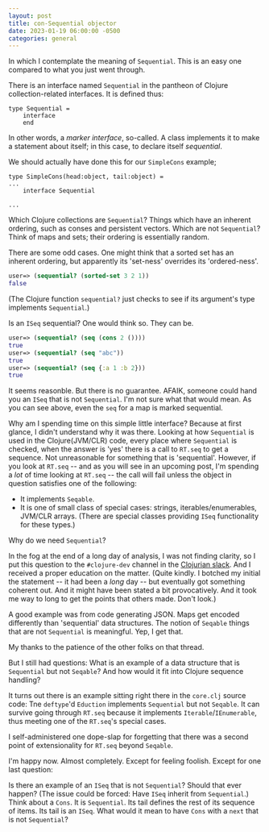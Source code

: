 ```yaml
---
layout: post
title: con-Sequential objector
date: 2023-01-19 06:00:00 -0500
categories: general
---
```


In which I contemplate the meaning of `Sequential`.   This is an easy one compared to what you just went through.

There is an interface named `Sequential` in the pantheon of Clojure collection-related interfaces.  It is defined thus:

```F#
type Sequential =
    interface
    end
```

In other words, a _marker interface_, so-called.  A class implements it to make a statement about itself; in this case, to declare itself _sequential_.

We should actually have done this for our `SimpleCons` example;


```F#
type SimpleCons(head:object, tail:object) =
...
    interface Sequential

...
```

Which Clojure collections are `Sequential`?  Things which have an inherent ordering, such as conses and persistent vectors.  Which are not `Sequential`?  Think of maps and sets; their ordering is essentially random.

There are some odd cases.  One might think that a sorted set has an inherent ordering, but apparently its 'set-ness' overrides its 'ordered-ness'.

```Clojure
user=> (sequential? (sorted-set 3 2 1))
false
```

(The Clojure function `sequential?` just checks to see if its argument's type implements `Sequential`.)

Is an `ISeq` sequential?  One would think so. They can be. 

```Clojure
user=> (sequential? (seq (cons 2 ())))
true
user=> (sequential? (seq "abc"))
true
user=> (sequential? (seq {:a 1 :b 2}))
true
```

It seems reasonble.  But there is no guarantee.  AFAIK, someone could hand you an `ISeq` that is not `Sequential`.  I'm not sure what that would mean.  As you can see above, even the `seq` for a map is marked sequential. 

Why am I spending time on this simple little interface?  Because at first glance, I didn't understand why it was there.  Looking at how `Sequential` is used in the Clojure(JVM/CLR) code, every place where `Sequential` is checked, when the answer is 'yes' there is a call to `RT.seq` to get a sequence.  Not unreasonable for something that is 'sequential'.  However, if you look at `RT.seq` -- and as you will see in an upcoming post, I'm spending a _lot_ of time looking at `RT.seq` -- the call will fail unless the object in question satisfies one of the following:

- It implements `Seqable`.
- It is one of small class of special cases: strings, iterables/enumerables, JVM/CLR arrays.  (There are special classes providing `ISeq` functionality for these types.)

Why do we need `Sequential`?

In the fog at the end of a long day of analysis, I was not finding clarity, so I put this question to the `#clojure-dev` channel in the [Clojurian slack](https://clojurians.slack.com/messages). And I received a proper education on the matter.  (Quite kindly. I botched my initial the statement -- it had been a _long_ day -- but eventually got something coherent out.  And it might have been stated a bit provocatively.  And it took me way to long to get the points that others made.  Don't look.)  

 A good example was from code generating JSON.  Maps get encoded differently than 'sequential' data structures. The notion of `Seqable` things that are not `Sequential` is meaningful.   Yep, I get that.
 
My thanks to the patience of the other folks on that thread.

But I still had questions:  What is an example of a data structure that is `Sequential` but not `Seqable`?  And how would it fit into Clojure sequence handling?

 It turns out there is an example sitting right there in the `core.clj` source code: Tne `deftype`'d  `Eduction` implements `Sequential` but not `Seqable`.  It can survive going through `RT.seq` because it implements `Iterable`/`IEnumerable`, thus meeting one of the `RT.seq`'s special cases.

 I self-administered one dope-slap for forgetting that there was a second point of extensionality for `RT.seq` beyond `Seqable`.

 I'm happy now. Almost completely. Except for feeling foolish. Except for one last question: 

Is there an example of an `ISeq` that is not `Sequential`?  Should that ever happen? (The issue could be forced:  Have `ISeq` inherit from `Sequential`.)  Think about a `Cons`.  It is `Sequential`.  Its tail defines the rest of its sequence of items.  Its tail is an `ISeq`.  What would it mean to have `Cons` with a `next` that is not `Sequential`?
